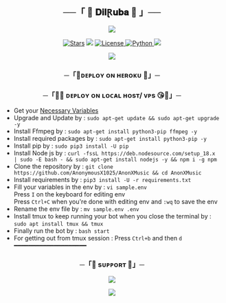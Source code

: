 <h2 align="center">
    ──「 🍷 𝐃𝐢𝐥Ɽ𝐮𝐛𝐚 🍷 」──
</h2>

<p align="center">
  <img src="https://telegra.ph/file/72fc4ed0b02894736b3b7.jpg">
</p>

<p align="center">
<a href="https://github.com/bhausetup/dilruba/stargazers"><img src="https://img.shields.io/github/stars/bhausetup/dilruba?color=black&logo=github&logoColor=black&style=for-the-badge" alt="Stars" /></a>
<a href="https://github.com/bhausetup/dilruba/network/members"> <img src="https://img.shields.io/github/forks/bhausetup/dilruba?color=black&logo=github&logoColor=black&style=for-the-badge" /></a>
<a href="https://github.com/bhausetup/dilruba/blob/master/LICENSE"> <img src="https://img.shields.io/badge/License-MIT-blueviolet?style=for-the-badge" alt="License" /> </a>
<a href="https://www.python.org/"> <img src="https://img.shields.io/badge/Written%20in-Python-orange?style=for-the-badge&logo=python" alt="Python" /> </a>
<a href="https://github.com/bhausetup/dilruba/commits/OpSahubot"> <img src="https://img.shields.io/github/last-commit/bhausetup/dilruba?color=blue&logo=github&logoColor=green&style=for-the-badge" /></a>
</p>

<p align="center">
  <img src="https://telegra.ph/file/b3a574c42856ad52b0cda.jpg">
</p>

<h3 align="center">
    ─「🔞ᴅᴇᴩʟᴏʏ ᴏɴ ʜᴇʀᴏᴋᴜ 🔞」─
</h3>

<p align="center"><a href="https://dashboard.heroku.com/new?template=https://github.com/bhausetup/dilruba> <img src="https://img.shields.io/badge/Deploy%20On%20Heroku-black?style=for-the-badge&logo=heroku" width="220" height="38.45"/></a></p>

<h3 align="center">
    ─「🔞😘 ᴅᴇᴩʟᴏʏ ᴏɴ ʟᴏᴄᴀʟ ʜᴏsᴛ/ ᴠᴘs 😘🔞」─
</h3>

- Get your [Necessary Variables](https://github.com/bhausetup/dilruba/blob/master/sample.env)
- Upgrade and Update by :
`sudo apt-get update && sudo apt-get upgrade -y`
- Install Ffmpeg by :
`sudo apt-get install python3-pip ffmpeg -y`
- Install required packages by :
`sudo apt-get install python3-pip -y`
- Install pip by :
`sudo pip3 install -U pip`
- Install Node js by :
`curl -fssL https://deb.nodesource.com/setup_18.x | sudo -E bash - && sudo apt-get install nodejs -y && npm i -g npm`
- Clone the repository by :
`git clone https://github.com/AnonymousX1025/AnonXMusic && cd AnonXMusic`
- Install requirements by :
`pip3 install -U -r requirements.txt`
- Fill your variables in the env by :
`vi sample.env`<br>
Press `I` on the keyboard for editing env<br>
Press `Ctrl+C` when you're done with editing env and `:wq` to save the env<br>
- Rename the env file by :
`mv sample.env .env`
- Install tmux to keep running your bot when you close the terminal by :
`sudo apt install tmux && tmux`
- Finally run the bot by :
`bash start`
- For getting out from tmux session : Press `Ctrl+b` and then `d`<br>
━━━━━━━━━━━━━━━━━━━━

<h3 align="center">
    ─「🔞 sᴜᴩᴩᴏʀᴛ 🔞」─
</h3>

<p align="center">
<a href="https://t.me/ISHQ00_I"><img src="https://img.shields.io/badge/-Support%20Group-blue.svg?style=for-the-badge&logo=Telegram"></a>
</p>

<p align="center">
<a href="https://t.me/XD_CUTETY"><img src="https://img.shields.io/badge/-Support%20Channel-blue.svg?style=for-the-badge&logo=Telegram"></a>
</p>

